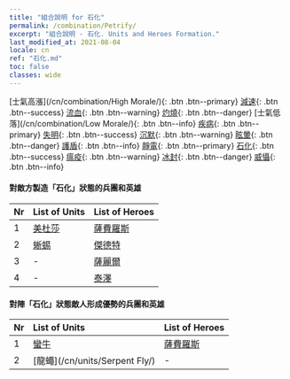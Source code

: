 ```yaml
---
title: "組合說明 for 石化"
permalink: /combination/Petrify/
excerpt: "組合說明 - 石化. Units and Heroes Formation."
last_modified_at: 2021-08-04
locale: cn
ref: "石化.md"
toc: false
classes: wide
---
```


  [士氣高漲](/cn/combination/High Morale/){: .btn .btn--primary} [減速](/cn/combination/Slow/){: .btn .btn--success} [流血](/cn/combination/Bleeding/){: .btn .btn--warning} [灼燒](/cn/combination/Burning/){: .btn .btn--danger} [士氣低落](/cn/combination/Low Morale/){: .btn .btn--info} [疾病](/cn/combination/Disease/){: .btn .btn--primary} [失明](/cn/combination/Blind/){: .btn .btn--success} [沉默](/cn/combination/Silence/){: .btn .btn--warning} [眩暈](/cn/combination/Stun/){: .btn .btn--danger} [護盾](/cn/combination/Shield/){: .btn .btn--info} [靜電](/cn/combination/Static/){: .btn .btn--primary} [石化](/cn/combination/Petrify/){: .btn .btn--success} [瘟疫](/cn/combination/Plague/){: .btn .btn--warning} [冰封](/cn/combination/Freeze/){: .btn .btn--danger} [威懾](/cn/combination/Deterrence/){: .btn .btn--info} 


#### 對敵方製造「石化」狀態的兵團和英雄

  | Nr |  List of Units  | List of Heroes | 
  |:---|:----------------|:---------------| 
  | 1 | [美杜莎](/cn/units/Medusa/) | [薩費羅斯](/cn/heroes/Sephinroth/) |
  | 2 | [蜥蜴](/cn/units/Basilisk/) | [傑德特](/cn/heroes/Jeddite/) |
  | 3 | - | [薩麗爾](/cn/heroes/Ciele/) |
  | 4 | - | [泰澤](/cn/heroes/Tazar/) |


#### 對陣「石化」狀態敵人形成優勢的兵團和英雄

  | Nr |  List of Units  | List of Heroes | 
  |:---|:----------------|:---------------| 
  | 1 | [蠻牛](/cn/units/Gorgon/) | [薩費羅斯](/cn/heroes/Sephinroth/) |
  | 2 | [龍蠅](/cn/units/Serpent Fly/) | - |
